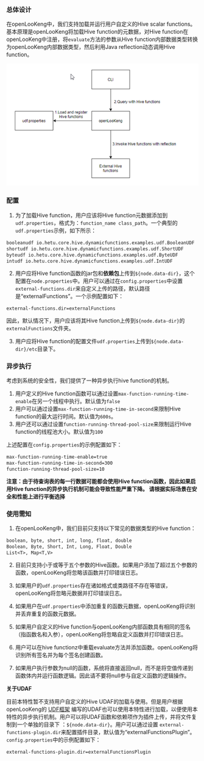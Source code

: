 ### 总体设计

在openLooKeng中，我们支持加载并运行用户自定义的Hive scalar functions。基本原理是openLooKeng将加载Hive function的元数据，对Hive function在openLooKeng中注册，将`evaluate`方法的参数从Hive function内部数据类型转换为openLooKeng内部数据类型，然后利用Java reflection动态调用Hive function。

![image](../images/hetu-hive-functions.png)

### 配置

1. 为了加载Hive function，用户应该将Hive function元数据添加到`udf.properties`，格式为：`function_name class_path`。一个典型的`udf.properties`示例，如下所示：
 ```
 booleanudf io.hetu.core.hive.dynamicfunctions.examples.udf.BooleanUDF
 shortudf io.hetu.core.hive.dynamicfunctions.examples.udf.ShortUDF
 byteudf io.hetu.core.hive.dynamicfunctions.examples.udf.ByteUDF
 intudf io.hetu.core.hive.dynamicfunctions.examples.udf.IntUDF
 ```
2. 用户应将Hive function函数的jar包和**依赖包**上传到`${node.data-dir}`，这个配置在`node.properties`中。用户可以通过在`config.properties`中设置`external-functions.dir`来自定义上传的路径，默认路径是“externalFunctions”。一个示例配置如下：
```
external-functions.dir=externalFunctions
``` 
因此，默认情况下，用户应该将其Hive function上传到`${node.data-dir}`的`externalFunctions`文件夹。

3. 用户应将Hive function的配置文件`udf.properties`上传到`${node.data-dir}/etc`目录下。



### 异步执行

考虑到系统的安全性，我们提供了一种异步执行hive function的机制。
1. 用户定义的Hive function函数可以通过设置`max-function-running-time-enable`在另一个线程中执行。默认值为`false`
2. 用户可以通过设置`max-function-running-time-in-second`来限制Hive function的最大运行时间。默认值为`600s`。
3. 用户还可以通过设置`function-running-thread-pool-size`来限制运行Hive function的线程池大小。默认值为`100`

上述配置在`config.properties`的示例配置如下：
```
max-function-running-time-enable=true
max-function-running-time-in-second=300
function-running-thread-pool-size=10
```

**注意：由于待查询表的每一行数据可能都会使用Hive function函数，因此如果启用Hive function的异步执行机制可能会导致性能严重下降。 请根据实际场景在安全和性能上进行平衡选择**

### 使用需知

1. 在openLooKeng中，我们目前只支持以下常见的数据类型的Hive function：
```
boolean, byte, short, int, long, float, double
Boolean, Byte, Short, Int, Long, Float, Double
List<T>, Map<T,V>
```
2. 目前只支持小于或等于五个参数的Hive函数。如果用户添加了超过五个参数的函数，openLooKeng将忽略该函数并打印错误日志。

3. 如果用户的`udf.properties`存在诸如格式或类路径不存在等错误，openLooKeng将忽略元数据并打印错误日志。

4. 如果用户在`udf.properties`中添加重复的函数元数据，openLooKeng将识别并丢弃重复的函数元数据。

5. 如果用户自定义的Hive function与openLooKeng内部函数具有相同的签名（指函数名和入参），openLooKeng将忽略自定义函数并打印错误日志。

1. 用户可以在hive functionz中重载evaluate方法并添加函数。openLooKeng将识别所有签名并为每个签名创建函数。

1. 如果用户执行参数为null的函数，系统将直接返回null，而不是将空值传递到函数体内并运行函数逻辑。因此请不要将null参与自定义函数的逻辑操作。



**关于UDAF**

目前本特性暂不支持用户自定义的Hive UDAF的加载与使用。但是用户根据openLooKeng的 [UDF框架](https://openlookeng.io/zh-cn/docs/docs/develop/functions.html) 编写的UDAF也可以使用本特性进行加载，以便使用本特性的异步执行机制。用户可以将UDAF函数和依赖项作为插件上传，并将文件复制到一个单独的目录下 ：`${node.data-dir}`。用户可以通过设置 `external-functions-plugin.dir`来配置插件目录，默认值为“externalFunctionsPlugin”。`config.properties`中的示例配置如下：

```
external-functions-plugin.dir=externalFunctionsPlugin
```